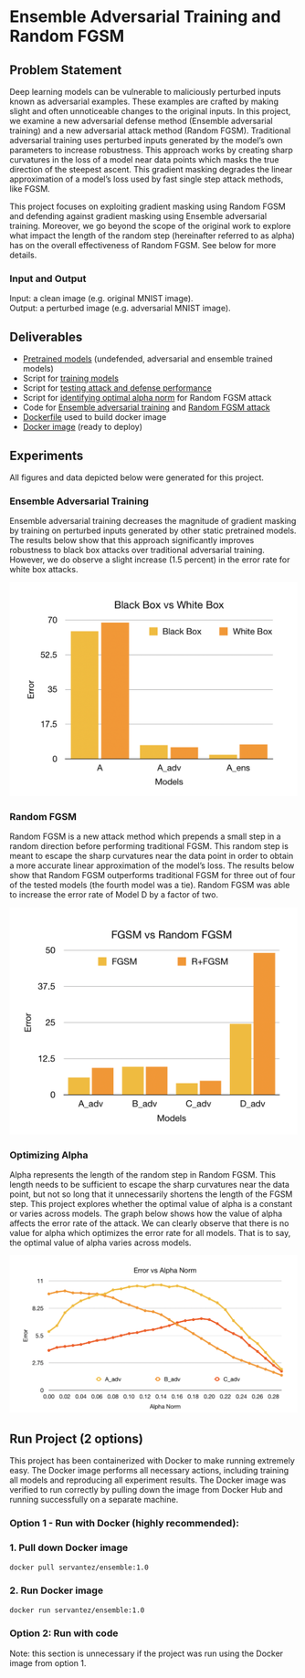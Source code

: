 # Ensemble Adversarial Training and Random FGSM

## Problem Statement

Deep learning models can be vulnerable to maliciously perturbed inputs known as adversarial examples. These examples are crafted by making slight and often unnoticeable changes to the original inputs. In this project, we examine a new adversarial defense method (Ensemble adversarial training) and a new adversarial attack method (Random FGSM). Traditional adversarial training uses perturbed inputs generated by the model’s own parameters to increase robustness. This approach works by creating sharp curvatures in the loss of a model near data points which masks the true direction of the steepest ascent. This gradient masking degrades the linear approximation of a model’s loss used by fast single step attack methods, like FGSM.

This project focuses on exploiting gradient masking using Random FGSM and defending against gradient masking using Ensemble adversarial training. Moreover, we go beyond the scope of the original work to explore what impact the length of the random step (hereinafter referred to as alpha) has on the overall effectiveness of Random FGSM. See below for more details.

### Input and Output

Input: a clean image (e.g. original MNIST image).  
Output: a perturbed image (e.g. adversarial MNIST image).

## Deliverables
* [Pretrained models](https://github.com/servantez/CS496_Advanced_DL/tree/master/models) (undefended, adversarial and ensemble trained models)
* Script for [training models](https://github.com/servantez/CS496_Advanced_DL/blob/master/train_script.py)
* Script for [testing attack and defense performance](https://github.com/servantez/CS496_Advanced_DL/blob/master/test_script.py)
* Script for [identifying optimal alpha norm](https://github.com/servantez/CS496_Advanced_DL/blob/master/alpha_script.py) for Random FGSM attack 
* Code for [Ensemble adversarial training](https://github.com/servantez/CS496_Advanced_DL/blob/master/train_adv.py) and [Random FGSM attack](https://github.com/servantez/CS496_Advanced_DL/blob/master/simple_eval.py)
* [Dockerfile](https://github.com/servantez/CS496_Advanced_DL/blob/master/Dockerfile) used to build docker image
* [Docker image](https://hub.docker.com/r/servantez/ensemble) (ready to deploy)

## Experiments

All figures and data depicted below were generated for this project.

### Ensemble Adversarial Training

Ensemble adversarial training decreases the magnitude of gradient masking by training on perturbed inputs generated by other static pretrained models. The results below show that this approach significantly improves robustness to black box attacks over traditional adversarial training. However, we do observe a slight increase (1.5 percent) in the error rate for white box attacks.

![Adversarial Defense Results](./figures/Adversarial_Defense.png)

### Random FGSM

Random FGSM is a new attack method which prepends a small step in a random direction before performing traditional FGSM. This random step is meant to escape the sharp curvatures near the data point in order to obtain a more accurate linear approximation of the model’s loss. The results below show that Random FGSM outperforms traditional FGSM for three out of four of the tested models (the fourth model was a tie). Random FGSM was able to increase the error rate of Model D by a factor of two.

![Adversarial Attack Results](./figures/Adversarial_Attack.png)

### Optimizing Alpha

Alpha represents the length of the random step in Random FGSM. This length needs to be sufficient to escape the sharp curvatures near the data point, but not so long that it unnecessarily shortens the length of the FGSM step. This project explores whether the optimal value of alpha is a constant or varies across models. The graph below shows how the value of alpha affects the error rate of the attack. We can clearly observe that there is no value for alpha which optimizes the error rate for all models. That is to say, the optimal value of alpha varies across models.

![Optimizing Alpha](./figures/Error_vs_Alpha.png)

## Run Project (2 options)

This project has been containerized with Docker to make running extremely easy. The Docker image performs all necessary actions, including training all models and reproducing all experiment results. The Docker image was verified to run correctly by pulling down the image from Docker Hub and running successfully on a separate machine.

### Option 1 - Run with Docker (highly recommended):

### 1. Pull down Docker image
```
docker pull servantez/ensemble:1.0
```
### 2. Run Docker image
```
docker run servantez/ensemble:1.0
```

### Option 2: Run with code

Note: this section is unnecessary if the project was run using the Docker image from option 1.


